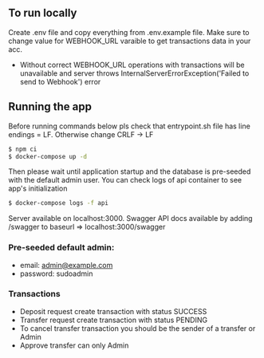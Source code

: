 ## To run locally

Create .env file and copy everything from .env.example file.
Make sure to change value for WEBHOOK_URL varaible to get transactions data in your acc.

- Without correct WEBHOOK_URL operations with transactions will be unavailable and server throws InternalServerErrorException('Failed to send to Webhook') error

## Running the app
Before running commands below pls check that entrypoint.sh file has line endings = LF. Otherwise change CRLF -> LF

```bash
$ npm ci
$ docker-compose up -d

```

Then please wait until application startup and the database is pre-seeded with the default admin user.
You can check logs of api container to see app's initialization

```bash
$ docker-compose logs -f api

```

Server available on localhost:3000.
Swagger API docs available by adding /swagger to baseurl => localhost:3000/swagger

### Pre-seeded default admin:

- email: admin@example.com
- password: sudoadmin

### Transactions

- Deposit request create transaction with status SUCCESS
- Transfer request create transaction with status PENDING
- To cancel transfer transaction you should be the sender of a transfer or Admin
- Approve transfer can only Admin
